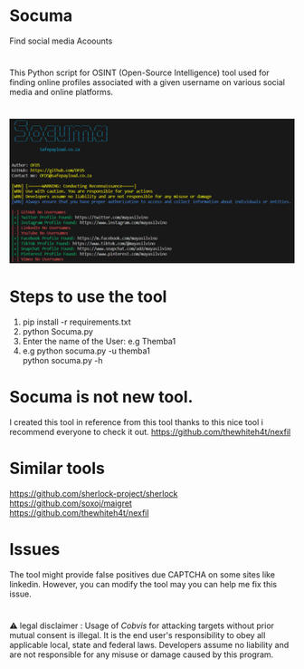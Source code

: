 # Socuma
Find social media Acoounts
#
This Python script for OSINT (Open-Source Intelligence) tool used for finding online profiles associated with a given username on various social media and online platforms. 
#
![web-link finder logo](https://raw.githubusercontent.com/OFD5/Socuma/main/socuma.run.PNG)
# Steps to use the tool 
1. pip install -r requirements.txt
2. python Socuma.py
3. Enter the name of the User: e.g Themba1
4. e.g python socuma.py -u themba1
   <br>
   python socuma.py -h
   
# Socuma is not new tool.

I created this tool in reference from this tool thanks to this nice tool i recommend everyone to check it out. https://github.com/thewhiteh4t/nexfil
<br>

# Similar tools 

https://github.com/sherlock-project/sherlock
<br>
https://github.com/soxoj/maigret
<br>
https://github.com/thewhiteh4t/nexfil

# Issues
The tool might provide false positives due CAPTCHA on some sites like linkedin.
However, you  can modify the tool may you can help me fix this issue. 

#
⚠ legal disclaimer : Usage of  *Cobvis* for attacking targets without prior mutual consent is illegal. It is the end user's responsibility to obey all applicable local, state and federal laws. Developers assume no liability and are not responsible for any misuse or damage caused by this program.
